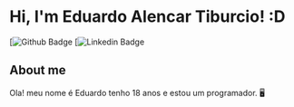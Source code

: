 # Hi, I'm Eduardo Alencar Tiburcio! :D

[![Github Badge](https://github.com/duu17)
[![Linkedin Badge](https://www.linkedin.com/in/eduardo-alencar-tiburcio-570533239/)

## About me
Ola! meu nome é Eduardo tenho 18 anos e estou um programador. 🖥️













